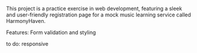 This project is a practice exercise in web development, featuring a sleek and user-friendly registration page for a mock music learning service called HarmonyHaven. 

Features:
Form validation and styling

to do:
responsive
